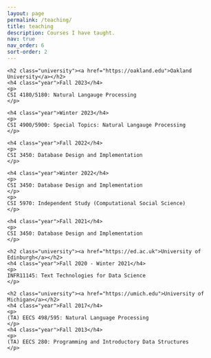 ```yaml
---
layout: page
permalink: /teaching/
title: teaching
description: Courses I have taught.
nav: true
nav_order: 6
sort-order: 2
---
```


<div class="teaching">

    <h2 class="university"><a href="https://oakland.edu">Oakland University</a></h2>
    <h4 class="year">Fall 2023</h4>
    <p>
    CSI 4180/5180: Natural Langauge Processing
    </p>

    <h4 class="year">Winter 2023</h4>
    <p>
    CSI 4900/5900: Special Topics: Natural Langauge Processing
    </p>

    <h4 class="year">Fall 2022</h4>
    <p>
    CSI 3450: Database Design and Implementation
    </p>

    <h4 class="year">Winter 2022</h4>
    <p>
    CSI 3450: Database Design and Implementation
    </p>
    <p>
    CSI 5970: Independent Study (Computational Social Science)
    </p>

    <h4 class="year">Fall 2021</h4>
    <p>
    CSI 3450: Database Design and Implementation
    </p>

    <h2 class="university"><a href="https://ed.ac.uk">University of Edinburgh</a></h2>
    <h4 class="year">Fall 2020 - Winter 2021</h4>
    <p>
    INFR11145: Text Technologies for Data Science
    </p>

    <h2 class="university"><a href="https://umich.edu">University of Michigan</a></h2>
    <h4 class="year">Fall 2017</h4>
    <p>
    (TA) EECS 498/595: Natural Language Processing
    </p>
    <h4 class="year">Fall 2013</h4>
    <p>
    (TA) EECS 280: Programming and Introductory Data Structures
    </p>

</div>
